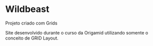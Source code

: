 # Wildbeast
Projeto criado com Grids

Site desenvolvido durante o curso da Origamid utilizando somente o conceito de GRID Layout.
